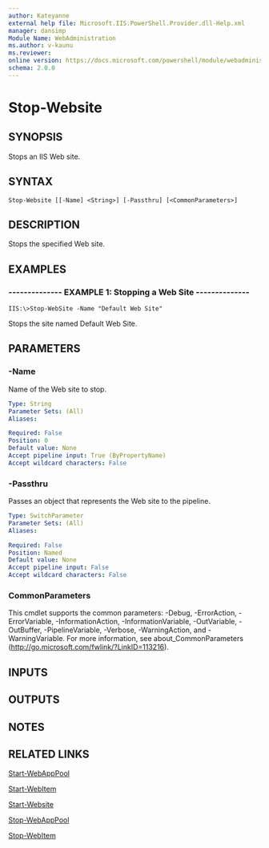 ```yaml
---
author: Kateyanne
external help file: Microsoft.IIS.PowerShell.Provider.dll-Help.xml
manager: dansimp
Module Name: WebAdministration
ms.author: v-kaunu
ms.reviewer: 
online version: https://docs.microsoft.com/powershell/module/webadministration/stop-website?view=windowsserver2012-ps&wt.mc_id=ps-gethelp
schema: 2.0.0
---
```


# Stop-Website

## SYNOPSIS
Stops an IIS Web site.

## SYNTAX

```
Stop-Website [[-Name] <String>] [-Passthru] [<CommonParameters>]
```

## DESCRIPTION
Stops the specified Web site.

## EXAMPLES

### -------------- EXAMPLE 1: Stopping a Web Site --------------
```
IIS:\>Stop-WebSite -Name "Default Web Site"
```

Stops the site named Default Web Site.

## PARAMETERS

### -Name
Name of the Web site to stop.

```yaml
Type: String
Parameter Sets: (All)
Aliases: 

Required: False
Position: 0
Default value: None
Accept pipeline input: True (ByPropertyName)
Accept wildcard characters: False
```

### -Passthru
Passes an object that represents the Web site to the pipeline.

```yaml
Type: SwitchParameter
Parameter Sets: (All)
Aliases: 

Required: False
Position: Named
Default value: None
Accept pipeline input: False
Accept wildcard characters: False
```

### CommonParameters
This cmdlet supports the common parameters: -Debug, -ErrorAction, -ErrorVariable, -InformationAction, -InformationVariable, -OutVariable, -OutBuffer, -PipelineVariable, -Verbose, -WarningAction, and -WarningVariable. For more information, see about_CommonParameters (http://go.microsoft.com/fwlink/?LinkID=113216).

## INPUTS

## OUTPUTS

## NOTES

## RELATED LINKS

[Start-WebAppPool](./Start-WebAppPool.md)

[Start-WebItem](./Start-WebItem.md)

[Start-Website](./Start-Website.md)

[Stop-WebAppPool](./Stop-WebAppPool.md)

[Stop-WebItem](./Stop-WebItem.md)

